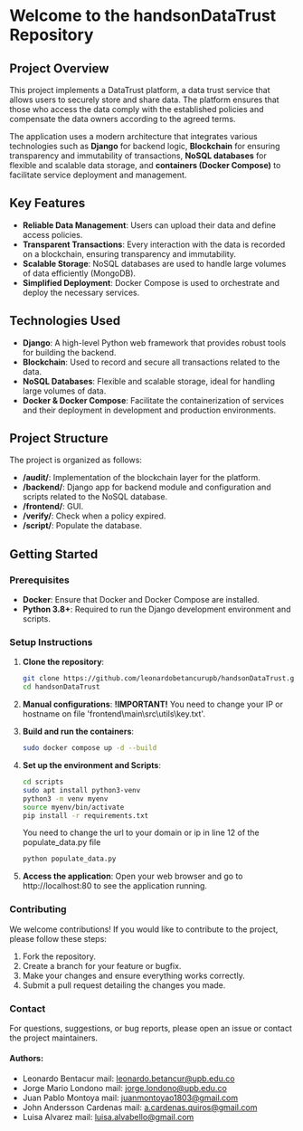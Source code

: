 # **Welcome to the handsonDataTrust Repository**

## **Project Overview**
This project implements a DataTrust platform, a data trust service that allows users to securely store and share data. The platform ensures that those who access the data comply with the established policies and compensate the data owners according to the agreed terms.

The application uses a modern architecture that integrates various technologies such as **Django** for backend logic, **Blockchain** for ensuring transparency and immutability of transactions, **NoSQL databases** for flexible and scalable data storage, and **containers (Docker Compose)** to facilitate service deployment and management.

## **Key Features**
- **Reliable Data Management**: Users can upload their data and define access policies.
- **Transparent Transactions**: Every interaction with the data is recorded on a blockchain, ensuring transparency and immutability.
- **Scalable Storage**: NoSQL databases are used to handle large volumes of data efficiently (MongoDB).
- **Simplified Deployment**: Docker Compose is used to orchestrate and deploy the necessary services.

## **Technologies Used**
- **Django**: A high-level Python web framework that provides robust tools for building the backend.
- **Blockchain**: Used to record and secure all transactions related to the data.
- **NoSQL Databases**: Flexible and scalable storage, ideal for handling large volumes of data.
- **Docker & Docker Compose**: Facilitate the containerization of services and their deployment in development and production environments.

## **Project Structure**
The project is organized as follows:

- **/audit/**: Implementation of the blockchain layer for the platform.
- **/backend/**: Django app for backend module and configuration and scripts related to the NoSQL database.
- **/frontend/**: GUI.
- **/verify/**: Check when a policy expired.
- **/script/**: Populate the database.

## **Getting Started**
### **Prerequisites**
- **Docker**: Ensure that Docker and Docker Compose are installed.
- **Python 3.8+**: Required to run the Django development environment and scripts.
  

### **Setup Instructions**
1. **Clone the repository**:
   ```bash
   git clone https://github.com/leonardobetancurupb/handsonDataTrust.git
   cd handsonDataTrust
   ```
2. **Manual configurations**:
   **!IMPORTANT!**
   You need to change your IP or hostname on file 'frontend\main\src\utils\key.txt'.

4. **Build and run the containers**:
   ```bash
   sudo docker compose up -d --build
   ```

5. **Set up the environment and Scripts**:
   ```bash
   cd scripts
   sudo apt install python3-venv
   python3 -m venv myenv
   source myenv/bin/activate
   pip install -r requirements.txt
   ```
   You need to change the url to your domain or ip in line 12 of the populate_data.py file

   ```bash
   python populate_data.py
   ```

6. **Access the application**:
Open your web browser and go to http://localhost:80 to see the application running.

### Contributing
We welcome contributions! If you would like to contribute to the project, please follow these steps:

1. Fork the repository.
2. Create a branch for your feature or bugfix.
3. Make your changes and ensure everything works correctly.
4. Submit a pull request detailing the changes you made.

### Contact
For questions, suggestions, or bug reports, please open an issue or contact the project maintainers.

#### Authors:
- Leonardo Bentacur  mail: leonardo.betancur@upb.edu.co
- Jorge Mario Londono mail: jorge.londono@upb.edu.co
- Juan Pablo Montoya mail: juanmontoyao1803@gmail.com
- John Andersson Cardenas mail: a.cardenas.quiros@gmail.com 
- Luisa Alvarez mail: luisa.alvabello@gmail.com
